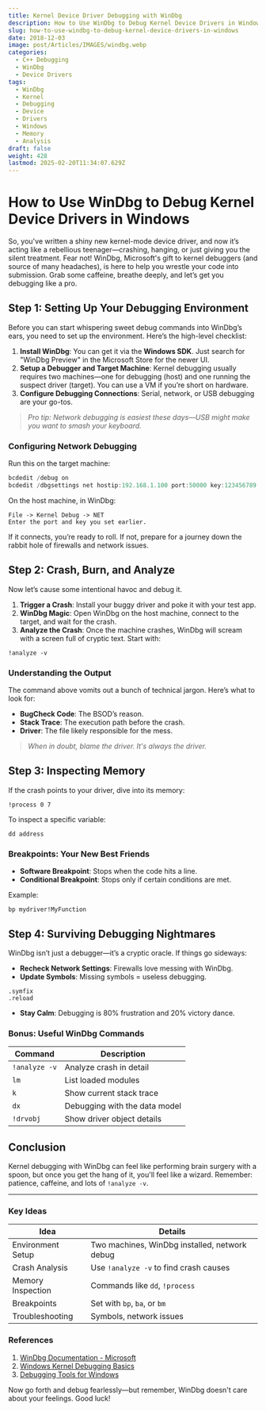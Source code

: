 ```yaml
---
title: Kernel Device Driver Debugging with WinDbg
description: How to Use WinDbg to Debug Kernel Device Drivers in Windows
slug: how-to-use-windbg-to-debug-kernel-device-drivers-in-windows
date: 2018-12-03
image: post/Articles/IMAGES/windbg.webp
categories:
  - C++ Debugging
  - WinDbg
  - Device Drivers
tags:
  - WinDbg
  - Kernel
  - Debugging
  - Device
  - Drivers
  - Windows
  - Memory
  - Analysis
draft: false
weight: 428
lastmod: 2025-02-20T11:34:07.629Z
---
```

# How to Use WinDbg to Debug Kernel Device Drivers in Windows

So, you've written a shiny new kernel-mode device driver, and now it’s acting like a rebellious teenager—crashing, hanging, or just giving you the silent treatment. Fear not! WinDbg, Microsoft's gift to kernel debuggers (and source of many headaches), is here to help you wrestle your code into submission. Grab some caffeine, breathe deeply, and let’s get you debugging like a pro.

## Step 1: Setting Up Your Debugging Environment

Before you can start whispering sweet debug commands into WinDbg’s ears, you need to set up the environment. Here’s the high-level checklist:

1. **Install WinDbg**: You can get it via the **Windows SDK**. Just search for "WinDbg Preview" in the Microsoft Store for the newer UI.
2. **Setup a Debugger and Target Machine**: Kernel debugging usually requires two machines—one for debugging (host) and one running the suspect driver (target). You can use a VM if you’re short on hardware.
3. **Configure Debugging Connections**: Serial, network, or USB debugging are your go-tos.

> *Pro tip: Network debugging is easiest these days—USB might make you want to smash your keyboard.*

### Configuring Network Debugging

Run this on the target machine:

```powershell
bcdedit /debug on
bcdedit /dbgsettings net hostip:192.168.1.100 port:50000 key:123456789
```

On the host machine, in WinDbg:

```text
File -> Kernel Debug -> NET
Enter the port and key you set earlier.
```

If it connects, you’re ready to roll. If not, prepare for a journey down the rabbit hole of firewalls and network issues.

## Step 2: Crash, Burn, and Analyze

Now let’s cause some intentional havoc and debug it.

1. **Trigger a Crash**: Install your buggy driver and poke it with your test app.
2. **WinDbg Magic**: Open WinDbg on the host machine, connect to the target, and wait for the crash.
3. **Analyze the Crash**: Once the machine crashes, WinDbg will scream with a screen full of cryptic text. Start with:

```text
!analyze -v
```

### Understanding the Output

The command above vomits out a bunch of technical jargon. Here’s what to look for:

* **BugCheck Code**: The BSOD’s reason.
* **Stack Trace**: The execution path before the crash.
* **Driver**: The file likely responsible for the mess.

> *When in doubt, blame the driver. It's always the driver.*

## Step 3: Inspecting Memory

If the crash points to your driver, dive into its memory:

```text
!process 0 7
```

To inspect a specific variable:

```text
dd address
```

### Breakpoints: Your New Best Friends

* **Software Breakpoint**: Stops when the code hits a line.
* **Conditional Breakpoint**: Stops only if certain conditions are met.

Example:

```text
bp mydriver!MyFunction
```

## Step 4: Surviving Debugging Nightmares

WinDbg isn’t just a debugger—it’s a cryptic oracle. If things go sideways:

* **Recheck Network Settings**: Firewalls love messing with WinDbg.
* **Update Symbols**: Missing symbols = useless debugging.

```text
.symfix
.reload
```

* **Stay Calm**: Debugging is 80% frustration and 20% victory dance.

### Bonus: Useful WinDbg Commands

| Command       | Description                   |
| ------------- | ----------------------------- |
| `!analyze -v` | Analyze crash in detail       |
| `lm`          | List loaded modules           |
| `k`           | Show current stack trace      |
| `dx`          | Debugging with the data model |
| `!drvobj`     | Show driver object details    |

## Conclusion

Kernel debugging with WinDbg can feel like performing brain surgery with a spoon, but once you get the hang of it, you'll feel like a wizard. Remember: patience, caffeine, and lots of `!analyze -v`.

***

### Key Ideas

| Idea              | Details                                       |
| ----------------- | --------------------------------------------- |
| Environment Setup | Two machines, WinDbg installed, network debug |
| Crash Analysis    | Use `!analyze -v` to find crash causes        |
| Memory Inspection | Commands like `dd`, `!process`                |
| Breakpoints       | Set with `bp`, `ba`, or `bm`                  |
| Troubleshooting   | Symbols, network issues                       |

### References

1. [WinDbg Documentation - Microsoft](https://learn.microsoft.com/en-us/windows-hardware/drivers/debugger/)
2. [Windows Kernel Debugging Basics](https://docs.microsoft.com/en-us/windows-hardware/drivers/debugger/kernel-mode-debugging-overview)
3. [Debugging Tools for Windows](https://developer.microsoft.com/en-us/windows/downloads/sdk-archive/)

Now go forth and debug fearlessly—but remember, WinDbg doesn't care about your feelings. Good luck!
